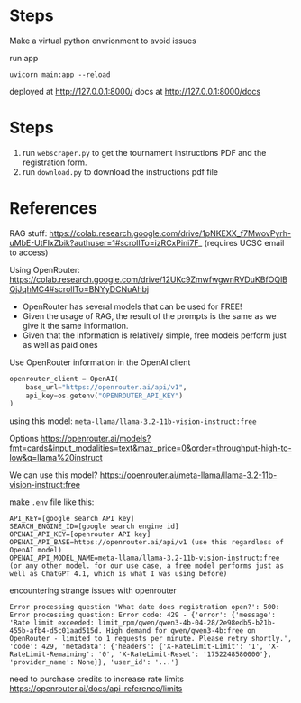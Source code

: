 # Steps
Make a virtual python envrionment to avoid issues


run app
```shell
uvicorn main:app --reload
```

deployed at http://127.0.0.1:8000/
docs at http://127.0.0.1:8000/docs

# Steps
1. run `webscraper.py` to get the tournament instructions PDF and the registration form.
2. run `download.py` to download the instructions pdf file




# References
RAG stuff: https://colab.research.google.com/drive/1pNKEXX_f7MwovPyrh-uMbE-UtFIxZbik?authuser=1#scrollTo=izRCxPini7F_ (requires UCSC email to access)

Using OpenRouter: https://colab.research.google.com/drive/12UKc9ZmwfwgwnRVDuKBfOQlBQjJqhMC4#scrollTo=BNYyDCNuAhbj
- OpenRouter has several models that can be used for FREE!
- Given the usage of RAG, the result of the prompts is the same as we give it the same information.
- Given that the information is relatively simple, free models perform just as well as paid ones

Use OpenRouter information in the OpenAI client
```python
openrouter_client = OpenAI(
    base_url="https://openrouter.ai/api/v1",
    api_key=os.getenv("OPENROUTER_API_KEY")
)
```

using this model: `meta-llama/llama-3.2-11b-vision-instruct:free`


Options
https://openrouter.ai/models?fmt=cards&input_modalities=text&max_price=0&order=throughput-high-to-low&q=llama%20instruct

We can use this model?
https://openrouter.ai/meta-llama/llama-3.2-11b-vision-instruct:free


make `.env` file like this:
```
API_KEY=[google search API key]
SEARCH_ENGINE_ID=[google search engine id]
OPENAI_API_KEY=[openrouter API key]
OPENAI_API_BASE=https://openrouter.ai/api/v1 (use this regardless of OpenAI model)
OPENAI_API_MODEL_NAME=meta-llama/llama-3.2-11b-vision-instruct:free (or any other model. for our use case, a free model performs just as well as ChatGPT 4.1, which is what I was using before)
```

encountering strange issues with openrouter
```
Error processing question 'What date does registration open?': 500: Error processing question: Error code: 429 - {'error': {'message': 'Rate limit exceeded: limit_rpm/qwen/qwen3-4b-04-28/2e98edb5-b21b-455b-afb4-d5c01aad515d. High demand for qwen/qwen3-4b:free on OpenRouter - limited to 1 requests per minute. Please retry shortly.', 'code': 429, 'metadata': {'headers': {'X-RateLimit-Limit': '1', 'X-RateLimit-Remaining': '0', 'X-RateLimit-Reset': '1752248580000'}, 'provider_name': None}}, 'user_id': '...'}
```

need to purchase credits to increase rate limits
https://openrouter.ai/docs/api-reference/limits

